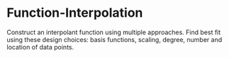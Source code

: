 # Function-Interpolation
Construct an interpolant function using multiple approaches. Find best fit using these design choices:  basis functions, scaling, degree, number and location of data points.
